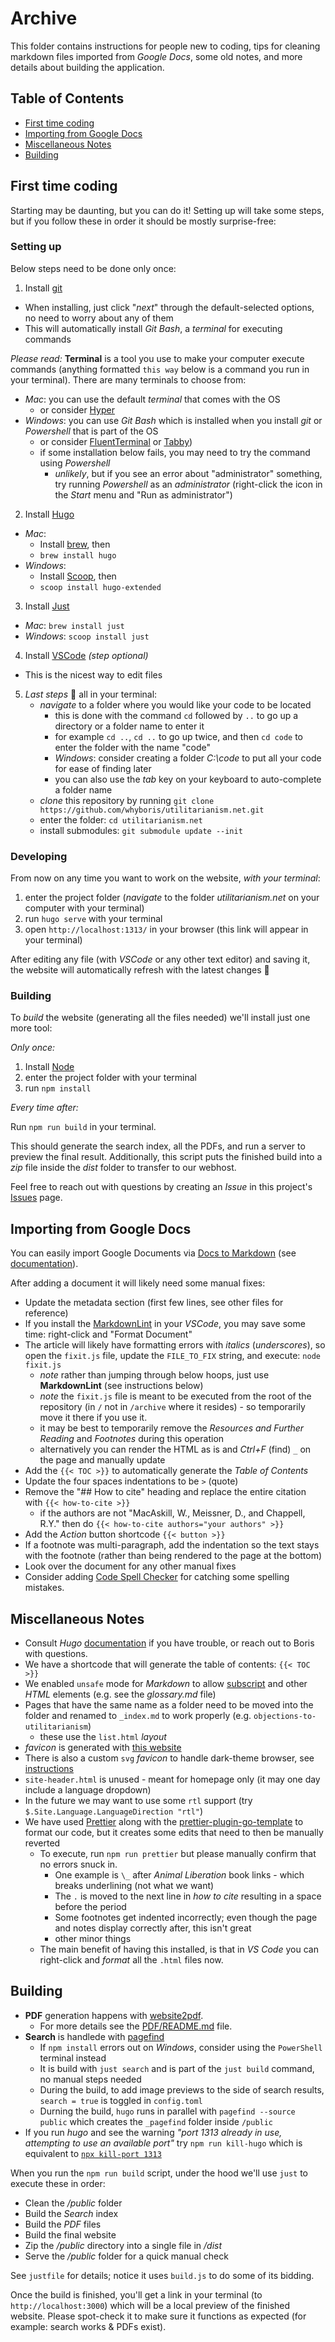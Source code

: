 # Archive

This folder contains instructions for people new to coding, tips for cleaning markdown files imported from _Google Docs_, some old notes, and more details about building the application.

## Table of Contents

- [First time coding](#first-time-coding)
- [Importing from Google Docs](#importing-from-google-docs)
- [Miscellaneous Notes](#miscellaneous-notes)
- [Building](#building)

## First time coding

Starting may be daunting, but you can do it! Setting up will take some steps, but if you follow these in order it should be mostly surprise-free:

### Setting up

Below steps need to be done only once:

1. Install [git](https://git-scm.com/)
  - When installing, just click "_next_" through the default-selected options, no need to worry about any of them
  - This will automatically install _Git Bash_, a _terminal_ for executing commands

_Please read:_ **Terminal** is a tool you use to make your computer execute commands (anything formatted `this way` below is a command you run in your terminal). There are many terminals to choose from:
  - _Mac_: you can use the default _terminal_ that comes with the OS
    - or consider [Hyper](https://hyper.is)
  - _Windows_: you can use _Git Bash_ which is installed when you install _git_ or _Powershell_ that is part of the OS
    - or consider [FluentTerminal](https://github.com/felixse/FluentTerminal) or [Tabby](https://github.com/Eugeny/tabby))
    - if some installation below fails, you may need to try the command using _Powershell_
      - _unlikely_, but if you see an error about "administrator" something, try running _Powershell_ as an _administrator_ (right-click the icon in the _Start_ menu and "Run as administrator")

2. Install [Hugo](https://gohugo.io/getting-started/installing/)
  - _Mac_: 
    - Install [brew](https://brew.sh/), then
    - `brew install hugo`
  - _Windows_: 
    - Install [Scoop](https://scoop.sh/), then
    - `scoop install hugo-extended`
3. Install [Just](https://github.com/casey/just)
  - _Mac_: `brew install just`
  - _Windows_: `scoop install just`
4. Install [VSCode](https://code.visualstudio.com) _(step optional)_
  - This is the nicest way to edit files 
5. _Last steps_ 🎉 all in your terminal:
   - _navigate_ to a folder where you would like your code to be located
     - this is done with the command `cd` followed by `..` to go up a directory or a folder name to enter it
      - for example `cd ..`, `cd ..` to go up twice, and then `cd code` to enter the folder with the name "code"
      - _Windows_: consider creating a folder _C:\code_ to put all your code for ease of finding later
      - you can also use the _tab_ key on your keyboard to auto-complete a folder name
   - _clone_ this repository by running `git clone https://github.com/whyboris/utilitarianism.net.git`
   - enter the folder: `cd utilitarianism.net`
   - install submodules: `git submodule update --init`

### Developing

From now on any time you want to work on the website, _with your terminal_:

1. enter the project folder (_navigate_ to the folder _utilitarianism.net_ on your computer with your terminal)
2. run `hugo serve` with your terminal
3. open `http://localhost:1313/` in your browser (this link will appear in your terminal)

After editing any file (with _VSCode_ or any other text editor) and saving it, the website will automatically refresh with the latest changes 🎉

### Building

To _build_ the website (generating all the files needed) we'll install just one more tool:

_Only once:_

1. Install [Node](https://nodejs.org/en/)
2. enter the project folder with your terminal
3. run `npm install`

_Every time after:_

Run `npm run build` in your terminal.

This should generate the search index, all the PDFs, and run a server to preview the final result. Additionally, this script puts the finished build into a _zip_ file inside the _dist_ folder to transfer to our webhost.

Feel free to reach out with questions by creating an _Issue_ in this project's [Issues](https://github.com/whyboris/utilitarianism.net/issues) page.

## Importing from Google Docs

You can easily import Google Documents via [Docs to Markdown](https://workspace.google.com/u/0/marketplace/app/docs_to_markdown/700168918607) (see [documentation](https://github.com/evbacher/gd2md-html/wiki)).

After adding a document it will likely need some manual fixes:

- Update the metadata section (first few lines, see other files for reference)
- If you install the [MarkdownLint](https://marketplace.visualstudio.com/items?itemName=DavidAnson.vscode-markdownlint) in your _VSCode_, you may save some time: right-click and "Format Document"
- The article will likely have formatting errors with _italics_ (_underscores_), so open the `fixit.js` file, update the `FILE_TO_FIX` string, and execute: `node fixit.js`
  - _note_ rather than jumping through below hoops, just use **MarkdownLint** (see instructions below)
  - _note_ the `fixit.js` file is meant to be executed from the root of the repository (in `/` not in `/archive` where it resides) - so temporarily move it there if you use it.
  - it may be best to temporarily remove the _Resources and Further Reading_ and _Footnotes_ during this operation
  - alternatively you can render the HTML as is and _Ctrl+F_ (find) `_` on the page and manually update
- Add the `{{< TOC >}}` to automatically generate the _Table of Contents_
- Update the four spaces indentations to be `>` (quote)
- Remove the "## How to cite" heading and replace the entire citation with `{{< how-to-cite >}}`
  - if the authors are not "MacAskill, W., Meissner, D., and Chappell, R.Y." then do `{{< how-to-cite authors="your authors" >}}`
- Add the _Action_ button shortcode `{{< button >}}`
- If a footnote was multi-paragraph, add the indentation so the text stays with the footnote (rather than being rendered to the page at the bottom)
- Look over the document for any other manual fixes
- Consider adding [Code Spell Checker](https://marketplace.visualstudio.com/items?itemName=streetsidesoftware.code-spell-checker) for catching some spelling mistakes.

## Miscellaneous Notes

- Consult _Hugo_ [documentation](https://gohugo.io/documentation/) if you have trouble, or reach out to Boris with questions.
- We have a shortcode that will generate the table of contents: `{{< TOC >}}`
- We enabled `unsafe` mode for _Markdown_ to allow [subscript](https://discourse.gohugo.io/t/footnote-sup-tag-not-working-inside-markdownify-help/25426) and other _HTML_ elements (e.g. see the _glossary.md_ file)
- Pages that have the same name as a folder need to be moved into the folder and renamed to `_index.md` to work properly (e.g. `objections-to-utilitarianism`)
  - these use the `list.html` _layout_
- _favicon_ is generated with [this website](https://realfavicongenerator.net/)
- There is also a custom `svg` _favicon_ to handle dark-theme browser, see [instructions](https://web.dev/building-an-adaptive-favicon/)
- `site-header.html` is unused - meant for homepage only (it may one day include a language dropdown)
- In the future we may want to use some `rtl` support (try `$.Site.Language.LanguageDirection "rtl"`)
- We have used [Prettier](https://prettier.io/) along with the [prettier-plugin-go-template](https://github.com/NiklasPor/prettier-plugin-go-template) to format our code, but it creates some edits that need to then be manually reverted
  - To execute, run `npm run prettier` but please manually confirm that no errors snuck in.
    - One example is `\_` after _Animal Liberation_ book links - which breaks underlining (not what we want)
    - The `.` is moved to the next line in _how to cite_ resulting in a space before the period
    - Some footnotes get indented incorrectly; even though the page and notes display correctly after, this isn't great
    - other minor things
  - The main benefit of having this installed, is that in _VS Code_ you can right-click and _format_ all the `.html` files now.

## Building

- **PDF** generation happens with [website2pdf](https://github.com/jgazeau/website2pdf).
  - For more details see the [PDF/README.md](../pdf/README.md) file.
- **Search** is handlede with [pagefind](https://pagefind.app/)
  - If `npm install` errors out on _Windows_, consider using the `PowerShell` terminal instead
  - It is build with `just search` and is part of the `just build` command, no manual steps needed
  - During the build, to add image previews to the side of search results, `search = true` is toggled in `config.toml`
  - Durning the build, `hugo` runs in parallel with `pagefind --source public` which creates the `_pagefind` folder inside `/public`
- If you run _hugo_ and see the warning _"port 1313 already in use, attempting to use an available port"_ try `npm run kill-hugo` which is equivalent to [`npx kill-port 1313`](https://github.com/tiaanduplessis/kill-port)

When you run the `npm run build` script, under the hood we'll use `just` to execute these in order:

- Clean the _/public_ folder
- Build the _Search_ index
- Build the _PDF_ files
- Build the final website
- Zip the _/public_ directory into a single file in _/dist_
- Serve the _/public_ folder for a quick manual check

See `justfile` for details; notice it uses `build.js` to do some of its bidding.

Once the build is finished, you'll get a link in your terminal (to `http://localhost:3000`) which will be a local preview of the finished website. Please spot-check it to make sure it functions as expected (for example: search works & PDFs exist).
